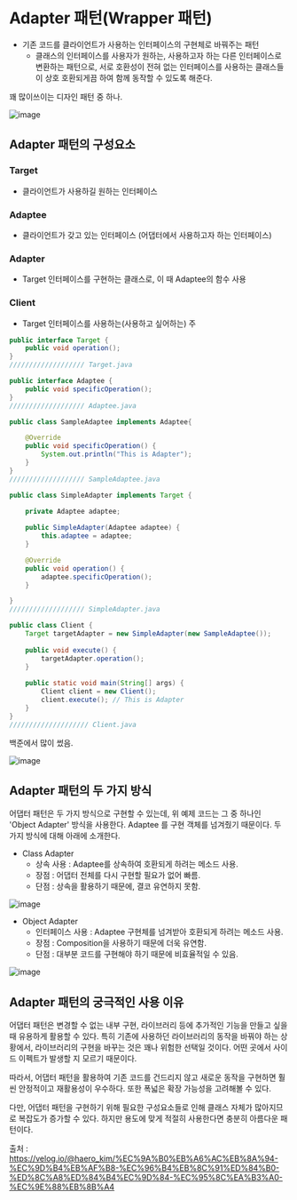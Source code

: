 # Adapter 패턴(Wrapper 패턴)
* 기존 코드를 클라이언트가 사용하는 인터페이스의 구현체로 바꿔주는 패턴
  * 클래스의 인터페이스를 사용자가 원하는, 사용하고자 하는 다른 인터페이스로 변환하는 패턴으로, 서로 호환성이 전혀 없는 인터페이스를 사용하는 클래스들이 상호 호환되게끔 하여 함께 동작할 수 있도록 해준다.

꽤 많이쓰이는 디자인 패턴 중 하나.

![image](https://user-images.githubusercontent.com/82895809/230008792-36e2b2eb-184b-4dc8-b7e6-b7d55362e706.png)

## Adapter 패턴의 구성요소
### Target
* 클라이언트가 사용하길 원하는 인터페이스

### Adaptee
* 클라이언트가 갖고 있는 인터페이스 (어댑터에서 사용하고자 하는 인터페이스)

### Adapter
* Target 인터페이스를 구현하는 클래스로, 이 때 Adaptee의 함수 사용

### Client
* Target 인터페이스를 사용하는(사용하고 싶어하는) 주

```java
public interface Target {
	public void operation();
}
/////////////////// Target.java

public interface Adaptee {
	public void specificOperation();
}
/////////////////// Adaptee.java

public class SampleAdaptee implements Adaptee{

	@Override
	public void specificOperation() {
		System.out.println("This is Adapter");
	}
}
/////////////////// SampleAdaptee.java

public class SimpleAdapter implements Target {

	private Adaptee adaptee;
	
	public SimpleAdapter(Adaptee adaptee) {
		this.adaptee = adaptee;
	}

	@Override
	public void operation() {
		adaptee.specificOperation();
	}

}
/////////////////// SimpleAdapter.java

public class Client {
	Target targetAdapter = new SimpleAdapter(new SampleAdaptee());
	
	public void execute() {
		targetAdapter.operation();
	}
	
	public static void main(String[] args) {
		Client client = new Client();
		client.execute(); // This is Adapter
	}
}
//////////////////// Client.java
```

백준에서 많이 썼음.

![image](https://user-images.githubusercontent.com/82895809/230015763-310ec46f-3902-4122-9ff1-4a47478db5dd.png)


## Adapter 패턴의 두 가지 방식
어댑터 패턴은 두 가지 방식으로 구현할 수 있는데, 위 예제 코드는 그 중 하나인 'Object Adapter' 방식을 사용한다. Adaptee 를 구현 객체를 넘겨줬기 때문이다. 두 가지 방식에 대해 아래에 소개한다.

* Class Adapter
  * 상속 사용 : Adaptee를 상속하여 호환되게 하려는 메소드 사용.
  * 장점 : 어댑터 전체를 다시 구현할 필요가 없어 빠름.
  * 단점 : 상속을 활용하기 때문에, 결코 유연하지 못함.

![image](https://user-images.githubusercontent.com/82895809/230016609-45194e33-c600-4a57-bab5-c72560c77e1a.png)

* Object Adapter
  * 인터페이스 사용 : Adaptee 구현체를 넘겨받아 호환되게 하려는 메소드 사용.
  * 장점 : Composition을 사용하기 때문에 더욱 유연함.
  * 단점 : 대부분 코드를 구현해야 하기 때문에 비효율적일 수 있음.

![image](https://user-images.githubusercontent.com/82895809/230016783-5226137c-e556-4034-b23a-cb2644849255.png)


## Adapter 패턴의 궁극적인 사용 이유
어댑터 패턴은 변경할 수 없는 내부 구현, 라이브러리 등에 추가적인 기능을 만들고 싶을 때 유용하게 활용할 수 있다. 특히 기존에 사용하던 라이브러리의 동작을 바꿔야 하는 상황에서, 라이브러리의 구현을 바꾸는 것은 꽤나 위험한 선택일 것이다. 어떤 곳에서 사이드 이펙트가 발생할 지 모르기 때문이다.

따라서, 어댑터 패턴을 활용하여 기존 코드를 건드리지 않고 새로운 동작을 구현하면 훨씬 안정적이고 재활용성이 우수하다. 또한 폭넓은 확장 가능성을 고려해볼 수 있다.

다만, 어댑터 패턴을 구현하기 위해 필요한 구성요소들로 인해 클래스 자체가 많아지므로 복잡도가 증가할 수 있다. 하지만 용도에 맞게 적절히 사용한다면 충분히 아름다운 패턴이다.


출처 : https://velog.io/@haero_kim/%EC%9A%B0%EB%A6%AC%EB%8A%94-%EC%9D%B4%EB%AF%B8-%EC%96%B4%EB%8C%91%ED%84%B0-%ED%8C%A8%ED%84%B4%EC%9D%84-%EC%95%8C%EA%B3%A0-%EC%9E%88%EB%8B%A4
